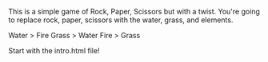 This is a simple game of Rock, Paper, Scissors but with a twist.
You're going to replace rock, paper, scissors with the water, grass, and elements.

Water > Fire
Grass > Water
Fire > Grass

Start with the intro.html file!
